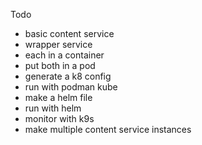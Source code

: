 Todo

* basic content service
* wrapper service
* each in a container
* put both in a pod
* generate a k8 config
* run with podman kube
* make a helm file
* run with helm
* monitor with k9s
* make multiple content service instances